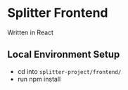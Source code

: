 # Splitter Frontend

Written in React

## Local Environment Setup

- cd into `splitter-project/frontend/`
- run npm install

